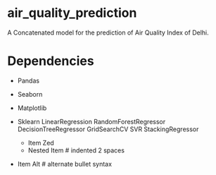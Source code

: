 # air_quality_prediction
A Concatenated model for the prediction of Air Quality Index of Delhi.

# Dependencies
- Pandas
- Seaborn
- Matplotlib
- Sklearn
    LinearRegression
    RandomForestRegressor
    DecisionTreeRegressor
    GridSearchCV
    SVR
    StackingRegressor
  
  - Item Zed
  - Nested Item # indented 2 spaces
* Item Alt      # alternate bullet syntax
